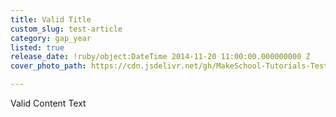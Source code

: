 ```yaml
---
title: Valid Title
custom_slug: test-article
category: gap_year
listed: true
release_date: !ruby/object:DateTime 2014-11-20 11:00:00.000000000 Z
cover_photo_path: https://cdn.jsdelivr.net/gh/MakeSchool-Tutorials-Test/News_Tests@91969a8fdaa2a64e61b896760bedf3aba0f1bd0c/ed72100c-161e-4772-8ac9-39be64ac6b08/cover_photo.jpeg

---
```

Valid Content Text